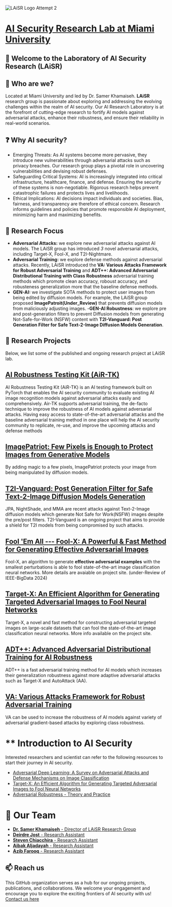 ![LAiSR Logo Attempt 2](https://github.com/user-attachments/assets/b1b67d01-82d2-4669-9041-c7df789dbd24)
# [AI Security Research Lab at Miami University](https://miamioh.edu/profiles/cec/samer-khamaiseh.html)

## 👋 Welcome to the Laboratory of AI Security Research (LAiSR)

## 🎤 Who are we? 
Located at Miami University and led by Dr. Samer Khamaiseh. **LAiSR** research group is passionate about exploring and addressing the evolving challenges within the realm of AI security. Our AI Research Laboratory is at the forefront of cutting-edge research to fortify AI models against adversarial attacks, enhance their robustness, and ensure their reliability in real-world scenarios.

## ❓ Why AI security?
- Emerging Threats: As AI systems become more pervasive, they introduce new vulnerabilities through adversarial attacks such as privacy breaches. Our research group plays a pivotal role in uncovering vulnerabilities and devising robust defenses.
- Safeguarding Critical Systems: AI is increasingly integrated into critical infrastructure, healthcare, finance, and defense. Ensuring the security of these systems is non-negotiable. Rigorous research helps prevent catastrophic failures and protects lives and livelihoods.
- Ethical Implications: AI decisions impact individuals and societies. Bias, fairness, and transparency are therefore of ethical concern. Research informs guidelines and policies that promote responsible AI deployment, minimizing harm and maximizing benefits.

## 🔎 Research Focus
- **Adversarial Attacks:** we explore new adversarial attacks against AI models. The LAiSR group has introduced *3* novel adversarial attacks, including Target-X, Fool-X, and T2I-Nightmare.
- **Adversarial Training:** we explore defense methods against adversarial attacks. Recently, LAiSR introduced the  **VA: Various Attacks Framework for Robust Adversarial Training** and **ADT++: Advanced Adversarial Distributional Training with Class Robustness** adversarial training methods which promote clean accuracy, roboust accuracy, and robusteness generalization more that the baseline defense methods. 
- **GEN-AI:** we investigate SOTA methods to protect user images from being edited by diffusion models. For example, the LAiSR group proposed **ImagePatroit(Under_Review)** that prevents diffusion models from maliciously adjusting images.
-**GEN-AI Robustness**: we explore pre and post-generation filters to prevent Diffusion models from generating Not-Safe-for-Work (NSFW) content with **T2I-Vanguard: Post Generation Filter for Safe Text-2-Image Diffusion Models Generation**.


## 🚀 Research Projects
Below, we list some of the published and ongoing research project at LAiSR lab.

## **[AI Robustness Testing Kit (AiR-TK)](https://github.com/LAiSR-SK/AiRobustnessTestingKit-AiR-TK-)**
AI Robustness Testing Kit (AiR-TK) is an AI testing framework built on PyTorch that enables the AI security community to evaluate existing AI image recognition models against adversarial attacks easily and comprehensively. Air-TK supports adversarial training, the de-facto technique to improve the robustness of AI models against adversarial attacks. Having easy access to state-of-the-art adversarial attacks and the baseline adversarial training method in one place will help the AI security community to replicate, re-use, and improve the upcoming attacks and defense methods

## **[ImagePatriot: Few Pixels is Enough to Protect Images from Generative Models](https://github.com/LAiSR-SK/ImagePatriot)**
By adding magic to a few pixels, ImagePatriot protects your image from being manipulated by diffusion models. 

## **[T2I-Vanguard: Post Generation Filter for Safe Text-2-Image Diffusion Models Generation](https://github.com/LAiSR-SK/T2IVanguard)**

JPA, NightShade, and MMA are recent attacks against Text-2-Image diffusion models which generate Not Safe for Work(NSFW) images despite the pre/post filters. T2I-Vanguard is an ongoing project that aims to provide a shield for T2I models from being compromised by such attacks.

## **[Fool 'Em All --- Fool-X: A Powerful & Fast Method for Generating Effective Adversarial Images](https://github.com/LAiSR-SK/fool-x)**
Fool-X, an algorithm to generate **effective adversarial examples** with the smallest perturbations is able to fool state-of-the-art image classification neural networks. More details are avaiable on project site. (under-Review of IEEE-BigData 2024)

## **[Target-X: An Efficient Algorithm for Generating Targeted Adversarial Images to Fool Neural Networks](https://github.com/LAiSR-SK/target-x)**
Target-X, a novel and fast method for constructing adversarial targeted images on large-scale datasets that can fool the state-of-the-art image classification neural networks. More info available on the project site.

## **[ADT++: Advanced Adversarial Distributional Training for AI Robustness](https://github.com/LAiSR-SK/ADT2Plus)**
ADT++ is a fast adversarial training method for AI models which increases their generalization robustness against more adaptive adversarial attacks such as Target-X and AutoAttack (AA).

## **[VA: Various Attacks Framework for Robust Adversarial Training](https://github.com/LAiSR-SK/VariousAttacks)**
VA can be used to increase the robustness of AI models against variety of adversarial gradient-based attacks by exploring class robustness.

# ** Introduction to AI Security
Interested researchers and scientist can refer to the following resources to start their journey in AI security.
- [Adversarial Deep Learning: A Survey on Adversarial Attacks and Defense Mechanisms on Image Classification](https://ieeexplore.ieee.org/abstract/document/9895425)
- [Target-X: An Efficient Algorithm for Generating Targeted Adversarial Images to Fool Neural Networks](https://ieeexplore.ieee.org/document/10197071)
- [Adversarial Robustness - Theory and Practice](https://adversarial-ml-tutorial.org/)


# 👥 Our Team
- [**Dr. Samer Khamaiseh** - Director of LAiSR Research Group](https://www.linkedin.com/in/samer-khamaiseh/)
- [**Deirdre Jost** - Research Assistant](https://www.linkedin.com/in/deirdre-jost-445822228/)
- [**Steven Chiacchira** - Research Assistant](https://www.linkedin.com/in/steven-chiacchira)
- [**Aibak Aljadayah** - Research Assistant](https://www.linkedin.com/in/aibak-aljadayah)
- [**Azib Farooq** - Research Assistant](https://www.linkedin.com/in/itsazibfarooq/)

## 📫 Reach us 
This GitHub organization serves as a hub for our ongoing projects, publications, and collaborations. We welcome your engagement and encourage you to explore the exciting frontiers of AI security with us!
[Contact us here](khamaisy@miamioh.edu)

